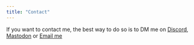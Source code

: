 ```yaml
---
title: "Contact"
---
```


If you want to contact me, the best way to do so is to DM me on [Discord](https://discord.com/users/429303151598895106), [Mastodon](https://fosstodon.org/@sheepdev) or [Email me](mailto:hi@sheepdev.xyz)

